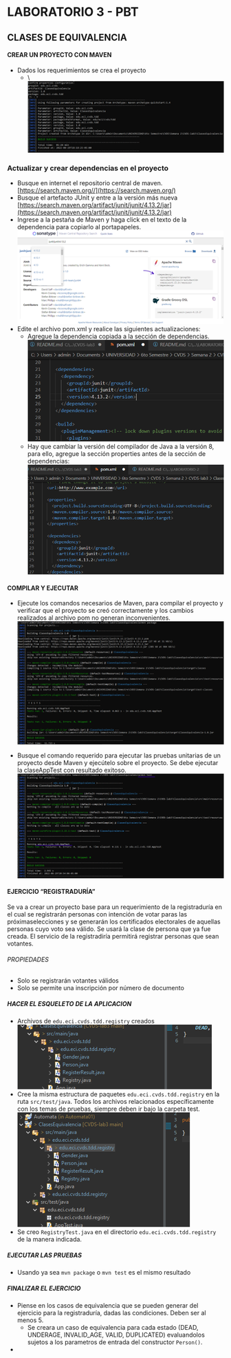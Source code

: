 LABORATORIO 3 - PBT
===

## CLASES DE EQUIVALENCIA

#### CREAR UN PROYECTO CON MAVEN
* Dados los requerimientos se crea el proyecto
    *  \ 
        ![1](https://github.com/Tianrojas/CVDS-lab3/blob/main/Resourses/1.png)

### Actualizar y crear dependencias en el proyecto

* Busque en internet el repositorio central de maven. \
    [https://search.maven.org//](https://search.maven.org/)
* Busque el artefacto JUnit y entre a la versión más nueva \
    [https://search.maven.org/artifact/junit/junit/4.13.2/jar](https://search.maven.org/artifact/junit/junit/4.13.2/jar)
* Ingrese a la pestaña de Maven y haga click en el texto de la dependencia para copiarlo al portapapeles. \
    ![2](https://github.com/Tianrojas/CVDS-lab3/blob/main/Resourses/2.png)
* Edite el archivo pom.xml y realice las siguientes actualizaciones:
    * Agregue la dependencia copiada a la sección de dependencias. \
        ![3](https://github.com/Tianrojas/CVDS-lab3/blob/main/Resourses/3.png)
    * Hay que cambiar la versión del compilador de Java a la versión 8, para ello, agregue la sección properties antes de la sección de dependencias: \
        ![4](https://github.com/Tianrojas/CVDS-lab3/blob/main/Resourses/4.png)

#### COMPILAR Y EJECUTAR

* Ejecute los comandos necesarios de Maven, para compilar el proyecto y verificar que el proyecto se creó correctamente y los cambios realizados al archivo pom no generan inconvenientes. \
    ![5](https://github.com/Tianrojas/CVDS-lab3/blob/main/Resourses/5.png)

* Busque el comando requerido para ejecutar las pruebas unitarias de un proyecto desde Maven y ejecútelo sobre el proyecto. Se debe ejecutar la claseAppTest con resultado exitoso. \
    ![6](https://github.com/Tianrojas/CVDS-lab3/blob/main/Resourses/6.png)

#### EJERCICIO “REGISTRADURÍA”

Se va a crear un proyecto base para un requerimiento de la registraduría en el cual se registrarán personas con intención de votar paras las próximaselecciones y se generarán los certificados electorales de aquellas personas cuyo voto sea válido.
Se usará la clase de persona que ya fue creada. El servicio de la registradiría permitirá registrar personas que sean votantes.

###### PROPIEDADES

* Solo se registrarán votantes válidos
* Solo se permite una inscripción por número de documento

##### HACER EL ESQUELETO DE LA APLICACION

* Archivos de `edu.eci.cvds.tdd.registry` creados \
    ![7](https://github.com/Tianrojas/CVDS-lab3/blob/main/Resourses/7.png)
* Cree la misma estructura de paquetes `edu.eci.cvds.tdd.registry` en la ruta `src/test/java`. Todos los archivos relacionados específicamente con los temas de pruebas, siempre deben ir bajo la carpeta test. \
    ![8](https://github.com/Tianrojas/CVDS-lab3/blob/main/Resourses/8.png)
* Se creo `RegistryTest.java` en el directorio `edu.eci.cvds.tdd.registry` de la manera indicada.

##### EJECUTAR LAS PRUEBAS

* Usando ya sea `mvn package` o `mvn test` es el mismo resultado

##### FINALIZAR EL EJERCICIO

* Piense en los casos de equivalencia que se pueden generar del ejercicio para la registraduría, dadas las condiciones. Deben ser al menos 5.
    * Se creara un caso de equivalencia para cada estado (DEAD, UNDERAGE, INVALID_AGE, VALID, DUPLICATED) evaluandolos sujetos a los parametros de entrada del constructor `Person()`.
* 


